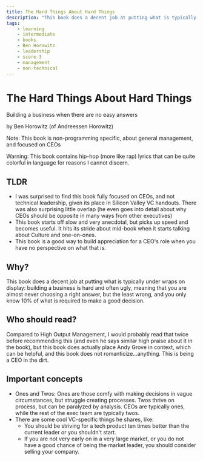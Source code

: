```yaml
---
title: The Hard Things About Hard Things
description: "This book does a decent job at putting what is typically under wraps on display: building a business is hard and often ugly, meaning that you are almost never choosing a right answer, but the least wrong, and you only know 10% of what is required to make a good decision."
tags:
    - learning
    - intermediate
    - books
    - Ben Horowitz
    - leadership
    - score-3
    - management
    - non-technical
---
```


# The Hard Things About Hard Things

Building a business when there are no easy answers

by Ben Horowitz (of Andreessen Horowitz)

Note: This book is non-programming specific, about general management, and focused on CEOs

Warning: This book contains hip-hop (more like rap) lyrics that can be quite colorful in language for reasons I cannot discern.

## TLDR

-   I was surprised to find this book fully focused on CEOs, and not technical leadership, given its place in Silicon Valley VC handouts. There was also surprising little overlap (he even goes into detail about why CEOs should be opposite in many ways from other executives)
-   This book starts off slow and very anecdotal, but picks up speed and becomes useful. It hits its stride about mid-book when it starts talking about Culture and one-on-ones.
-   This book is a good way to build appreciation for a CEO's role when you have no perspective on what that is.

## Why?

This book does a decent job at putting what is typically under wraps on display: building a business is hard and often ugly, meaning that you are almost never choosing a right answer, but the least wrong, and you only know 10% of what is required to make a good decision.

## Who should read?

Compared to High Output Management, I would probably read that twice before recommending this (and even he says similar high praise about it in the book), but this book does actually place Andy Grove in context, which can be helpful, and this book does not romanticize...anything. This is being a CEO in the dirt.

## Important concepts

-   Ones and Twos: Ones are those comfy with making decisions in vague circumstances, but struggle creating processes. Twos thrive on process, but can be paralyzed by analysis. CEOs are typically ones, while the rest of the exec team are typically twos.
-   There are some cool VC-specific things he shares, like:
    -   You should be striving for a tech product ten times better than the current leader or you shouldn't start.
    -   If you are not very early on in a very large market, or you do not have a good chance of being the market leader, you should consider selling your company.
